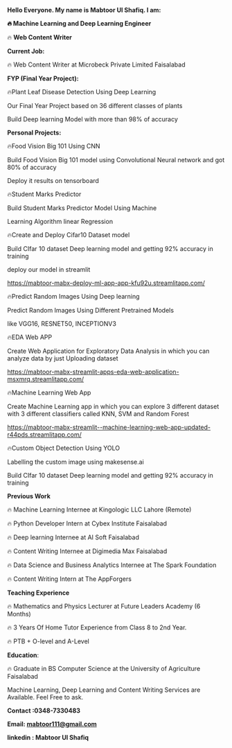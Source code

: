 **Hello Everyone. My name is Mabtoor Ul Shafiq. I am:**

**🔥 Machine Learning and Deep Learning Engineer**

🔥 **Web Content Writer** 


**Current Job:**

🔥 Web Content Writer at Microbeck Private Limited Faisalabad


**FYP (Final Year Project):**

🔥Plant Leaf Disease Detection Using Deep Learning
  
  Our Final Year Project based on 36 different classes of plants 
  
  Build Deep learning Model with more than 98% of accuracy


**Personal Projects:**

🔥Food Vision Big 101 Using CNN
  
  Build Food Vision Big 101 model using Convolutional Neural network and got 80% of accuracy
  
  Deploy it results on tensorboard

🔥Student Marks Predictor
  
  Build Student Marks Predictor Model Using Machine
  
  Learning Algorithm linear Regression

🔥Create and Deploy Cifar10 Dataset model
  
  Build CIfar 10 dataset Deep learning model and getting 92% accuracy in training
  
  deploy our model in streamlit
  
  https://mabtoor-mabx-deploy-ml-app-app-kfu92u.streamlitapp.com/

🔥Predict Random Images Using Deep learning
  
  Predict Random Images Using Different Pretrained Models
  
  like VGG16, RESNET50, INCEPTIONV3

🔥EDA Web APP
  
  Create Web Application for Exploratory Data Analysis in which you can analyze data by just Uploading dataset
  
  https://mabtoor-mabx-streamlit-apps-eda-web-application-msxmrq.streamlitapp.com/

🔥Machine Learning Web App
  
  Create Machine Learning app in which you can explore 3 different dataset with 3 different classifiers called KNN, SVM and Random Forest
  
  https://mabtoor-mabx-streamlit--machine-learning-web-app-updated-r44pds.streamlitapp.com/

🔥Custom Object Detection Using YOLO
  
  Labelling the custom image using makesense.ai
  
  Build CIfar 10 dataset Deep learning model and getting 92% accuracy in training



**Previous Work**

🔥 Machine Learning Internee at Kingologic LLC Lahore (Remote)

🔥 Python Developer Intern at Cybex Institute Faisalabad

🔥 Deep learning Internee at AI Soft Faisalabad

🔥 Content Writing Internee at Digimedia Max Faisalabad

🔥 Data Science and Business Analytics Internee at The Spark Foundation

🔥 Content Writing Intern at The AppForgers



**Teaching Experience**

🔥 Mathematics and Physics Lecturer at Future Leaders Academy (6 Months)

🔥 3 Years Of Home Tutor Experience from Class 8 to 2nd Year. 

🔥 PTB + O-level and A-Level


**Education**:

🔥 Graduate in BS Computer Science at the University of Agriculture Faisalabad


Machine Learning, Deep Learning and Content Writing Services are Available. Feel Free to ask. 

**Contact :0348-7330483**


**Email: mabtoor111@gmail.com**


**linkedin : Mabtoor Ul Shafiq**
